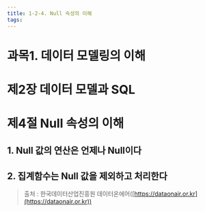 ```yaml
---
title: 1-2-4. Null 속성의 이해
tags: 
---
```


# 과목1. 데이터 모델링의 이해
# 제2장 데이터 모델과 SQL
# 제4절 Null 속성의 이해

## 1. Null 값의 연산은 언제나 Null이다

## 2. 집계함수는 Null 값을 제외하고 처리한다



> 출처 : 한국데이터산업진흥원 데이터온에어([https://dataonair.or.kr](https://dataonair.or.kr))
